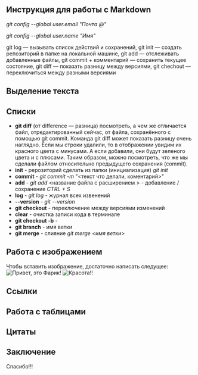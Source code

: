 ## Инструкция для работы с Markdown

*git config --global user.email "Почта @"*

*git config --global user.name "Имя"*


git log — вызывать список действий и сохранений,
git init — создать репозиторий в папке на локальной машине,
git add — отслеживать добавленные файлы,
git commit + комментарий — сохранить текущее состояние,
git diff — показать разницу между версиями,
git chechout — переключиться между разными версиями

## Выделение текста

## Списки
- **git diff** (от difference — разница) посмотреть, а чем же отличается файл,
отредактированный сейчас, от файла, сохранённого с помощью git commit. Команда git diff
может показать разницу очень наглядно. Если мы строки удалили, то в отображении увидим
их красного цвета с минусами. А если добавили, они будут зеленого цвета и с плюсами. Таким
образом, можно посмотреть, что же мы сделали файлом относительно предыдущего
сохранения (commit).
- **init** - рерозиторий сделать из папки (инициализация) *git init*
- **commit** - *git commit -m* "<текст что делали, коментарий>" 
- **add** - *git add* <название файла с расширением > - добавление / сохранение  *CTRL + S*
- **log** - *git log* - журнал всех извенений
- **--version** - *git --version* 
- **git checkout** - переключение между версиями изменений
- **clear** - очистка записи кода в терминале
- **git checkout -b** -  
- **git branch** - имя ветки
- **git merge** - слияние *git merge <имя ветки>*



## Работа с изображением
  Чтобы вставить изображение, достаточно написать следущее:
![Привет, это Фарик!](DSC_3853.jpg)
![Красота!!](IMG_2022.jpg)


## Ссылки

## Работа с таблицами

## Цитаты

## Заключение
Спасибо!!!